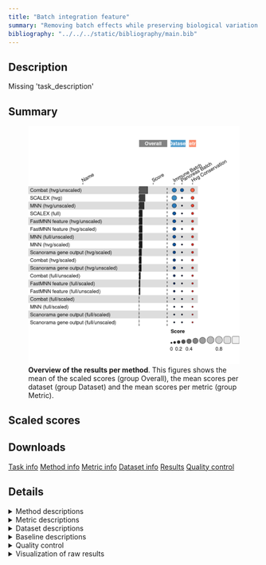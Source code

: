 ```yaml
---
title: "Batch integration feature"
summary: "Removing batch effects while preserving biological variation (feature output)"
bibliography: "../../../static/bibliography/main.bib"
---
```


<script src="index_files/libs/htmlwidgets-1.5.4/htmlwidgets.js"></script>
<link href="index_files/libs/datatables-css-0.0.0/datatables-crosstalk.css" rel="stylesheet" />
<script src="index_files/libs/datatables-binding-0.25/datatables.js"></script>
<script src="index_files/libs/jquery-3.6.0/jquery-3.6.0.min.js"></script>
<link href="index_files/libs/dt-core-1.11.3/css/jquery.dataTables.min.css" rel="stylesheet" />
<link href="index_files/libs/dt-core-1.11.3/css/jquery.dataTables.extra.css" rel="stylesheet" />
<script src="index_files/libs/dt-core-1.11.3/js/jquery.dataTables.min.js"></script>
<link href="index_files/libs/dt-ext-select-1.11.3/css/select.dataTables.min.css" rel="stylesheet" />
<script src="index_files/libs/dt-ext-select-1.11.3/js/dataTables.select.min.js"></script>
<link href="index_files/libs/dt-ext-searchpanes-1.11.3/css/searchPanes.dataTables.min.css" rel="stylesheet" />
<script src="index_files/libs/dt-ext-searchpanes-1.11.3/js/dataTables.searchPanes.min.js"></script>
<script src="index_files/libs/jszip-1.11.3/jszip.min.js"></script>
<link href="index_files/libs/dt-ext-buttons-1.11.3/css/buttons.dataTables.min.css" rel="stylesheet" />
<script src="index_files/libs/dt-ext-buttons-1.11.3/js/dataTables.buttons.min.js"></script>
<script src="index_files/libs/dt-ext-buttons-1.11.3/js/buttons.html5.min.js"></script>
<script src="index_files/libs/dt-ext-buttons-1.11.3/js/buttons.colVis.min.js"></script>
<script src="index_files/libs/dt-ext-buttons-1.11.3/js/buttons.print.min.js"></script>
<link href="index_files/libs/dt-ext-responsive-1.11.3/css/responsive.dataTables.min.css" rel="stylesheet" />
<script src="index_files/libs/dt-ext-responsive-1.11.3/js/dataTables.responsive.min.js"></script>
<link href="index_files/libs/crosstalk-1.2.0/css/crosstalk.min.css" rel="stylesheet" />
<script src="index_files/libs/crosstalk-1.2.0/js/crosstalk.min.js"></script>
<script src="index_files/libs/kePrint-0.0.1/kePrint.js"></script>
<link href="index_files/libs/lightable-0.0.1/lightable.css" rel="stylesheet" />


## Description

Missing 'task_description'

## Summary

<figure>
<img src="index.markdown_strict_files/figure-markdown_strict/summary-1.png" width="638" alt="Overview of the results per method. This figures shows the mean of the scaled scores (group Overall), the mean scores per dataset (group Dataset) and the mean scores per metric (group Metric)." />
<figcaption aria-hidden="true"><strong>Overview of the results per method</strong>. This figures shows the mean of the scaled scores (group Overall), the mean scores per dataset (group Dataset) and the mean scores per metric (group Metric).</figcaption>
</figure>

## Scaled scores

<div id="htmlwidget-f93cf2095c4e259775b6" style="width:100%;height:auto;" class="datatables html-widget"></div>
<script type="application/json" data-for="htmlwidget-f93cf2095c4e259775b6">{"x":{"filter":"none","vertical":false,"extensions":["Select","SearchPanes","Buttons","Responsive"],"data":[["<a href=\"/bibliography#xiong2021online\">SCALEX (hvg)<\/a>","<a href=\"/bibliography#haghverdi2018batch\">MNN (hvg/unscaled)<\/a>","<a href=\"/bibliography#hansen2012removing\">Combat (hvg/unscaled)<\/a>","<a href=\"/bibliography#hansen2012removing\">Combat (hvg/unscaled)<\/a>","<a href=\"/bibliography#hansen2012removing\">Combat (hvg/unscaled)<\/a>","<a href=\"/bibliography#xiong2021online\">SCALEX (full)<\/a>","<a href=\"/bibliography#lun2019fastmnn\">FastMNN feature (hvg/unscaled)<\/a>","<a href=\"/bibliography#lun2019fastmnn\">FastMNN feature (hvg/scaled)<\/a>","<a href=\"/bibliography#haghverdi2018batch\">MNN (full/unscaled)<\/a>","<a href=\"/bibliography#haghverdi2018batch\">MNN (hvg/scaled)<\/a>","<a href=\"/bibliography#xiong2021online\">SCALEX (hvg)<\/a>","<a href=\"/bibliography#hie2019efficient\">Scanorama gene output (hvg/scaled)<\/a>","<a href=\"/bibliography#hansen2012removing\">Combat (hvg/scaled)<\/a>","<a href=\"/bibliography#haghverdi2018batch\">MNN (hvg/unscaled)<\/a>","<a href=\"/bibliography#hie2019efficient\">Scanorama gene output (hvg/unscaled)<\/a>","<a href=\"/bibliography#hansen2012removing\">Combat (full/unscaled)<\/a>","<a href=\"/bibliography#lun2019fastmnn\">FastMNN feature (full/unscaled)<\/a>","<a href=\"/bibliography#lun2019fastmnn\">FastMNN feature (full/scaled)<\/a>","<a href=\"/bibliography#haghverdi2018batch\">MNN (hvg/unscaled)<\/a>","<a href=\"/bibliography#haghverdi2018batch\">MNN (full/scaled)<\/a>","<a href=\"/bibliography#hie2019efficient\">Scanorama gene output (full/scaled)<\/a>","<a href=\"/bibliography#xiong2021online\">SCALEX (hvg)<\/a>","<a href=\"/bibliography#hie2019efficient\">Scanorama gene output (full/unscaled)<\/a>","<a href=\"/bibliography#lun2019fastmnn\">FastMNN feature (hvg/unscaled)<\/a>","<a href=\"/bibliography#lun2019fastmnn\">FastMNN feature (hvg/scaled)<\/a>","<a href=\"/bibliography#hansen2012removing\">Combat (full/scaled)<\/a>","<a href=\"/bibliography#haghverdi2018batch\">MNN (hvg/scaled)<\/a>","<a href=\"/bibliography#hie2019efficient\">Scanorama gene output (hvg/scaled)<\/a>","<a href=\"/bibliography#hansen2012removing\">Combat (hvg/scaled)<\/a>","<a href=\"/bibliography#hie2019efficient\">Scanorama gene output (hvg/unscaled)<\/a>","<a href=\"/bibliography#haghverdi2018batch\">MNN (full/unscaled)<\/a>","<a href=\"/bibliography#xiong2021online\">SCALEX (full)<\/a>","<a href=\"/bibliography#hansen2012removing\">Combat (full/unscaled)<\/a>","<a href=\"/bibliography#lun2019fastmnn\">FastMNN feature (hvg/unscaled)<\/a>","<a href=\"/bibliography#lun2019fastmnn\">FastMNN feature (hvg/scaled)<\/a>","<a href=\"/bibliography#lun2019fastmnn\">FastMNN feature (full/scaled)<\/a>","<a href=\"/bibliography#lun2019fastmnn\">FastMNN feature (full/unscaled)<\/a>","<a href=\"/bibliography#haghverdi2018batch\">MNN (hvg/scaled)<\/a>","<a href=\"/bibliography#hie2019efficient\">Scanorama gene output (full/unscaled)<\/a>","<a href=\"/bibliography#haghverdi2018batch\">MNN (full/scaled)<\/a>","<a href=\"/bibliography#hie2019efficient\">Scanorama gene output (full/scaled)<\/a>","<a href=\"/bibliography#hansen2012removing\">Combat (hvg/scaled)<\/a>","<a href=\"/bibliography#hie2019efficient\">Scanorama gene output (hvg/scaled)<\/a>","<a href=\"/bibliography#hie2019efficient\">Scanorama gene output (hvg/unscaled)<\/a>","<a href=\"/bibliography#hansen2012removing\">Combat (full/scaled)<\/a>","<a href=\"/bibliography#hansen2012removing\">Combat (full/unscaled)<\/a>","<a href=\"/bibliography#haghverdi2018batch\">MNN (full/unscaled)<\/a>","<a href=\"/bibliography#xiong2021online\">SCALEX (full)<\/a>","<a href=\"/bibliography#lun2019fastmnn\">FastMNN feature (full/scaled)<\/a>","<a href=\"/bibliography#lun2019fastmnn\">FastMNN feature (full/unscaled)<\/a>","<a href=\"/bibliography#hie2019efficient\">Scanorama gene output (full/unscaled)<\/a>","<a href=\"/bibliography#haghverdi2018batch\">MNN (full/scaled)<\/a>","<a href=\"/bibliography#hie2019efficient\">Scanorama gene output (full/scaled)<\/a>","<a href=\"/bibliography#hansen2012removing\">Combat (full/scaled)<\/a>"],["<a href=\"/bibliography#luecken2022benchmarking\">Immune (by batch)<\/a>","<a href=\"/bibliography#luecken2022benchmarking\">Immune (by batch)<\/a>","<a href=\"/bibliography#luecken2022benchmarking\">Immune (by batch)<\/a>","Overall mean","<a href=\"/bibliography#luecken2022benchmarking\">Pancreas (by batch)<\/a>","<a href=\"/bibliography#luecken2022benchmarking\">Immune (by batch)<\/a>","<a href=\"/bibliography#luecken2022benchmarking\">Immune (by batch)<\/a>","<a href=\"/bibliography#luecken2022benchmarking\">Immune (by batch)<\/a>","<a href=\"/bibliography#luecken2022benchmarking\">Immune (by batch)<\/a>","<a href=\"/bibliography#luecken2022benchmarking\">Immune (by batch)<\/a>","Overall mean","<a href=\"/bibliography#luecken2022benchmarking\">Immune (by batch)<\/a>","<a href=\"/bibliography#luecken2022benchmarking\">Immune (by batch)<\/a>","Overall mean","<a href=\"/bibliography#luecken2022benchmarking\">Immune (by batch)<\/a>","<a href=\"/bibliography#luecken2022benchmarking\">Immune (by batch)<\/a>","<a href=\"/bibliography#luecken2022benchmarking\">Immune (by batch)<\/a>","<a href=\"/bibliography#luecken2022benchmarking\">Immune (by batch)<\/a>","<a href=\"/bibliography#luecken2022benchmarking\">Pancreas (by batch)<\/a>","<a href=\"/bibliography#luecken2022benchmarking\">Immune (by batch)<\/a>","<a href=\"/bibliography#luecken2022benchmarking\">Immune (by batch)<\/a>","<a href=\"/bibliography#luecken2022benchmarking\">Pancreas (by batch)<\/a>","<a href=\"/bibliography#luecken2022benchmarking\">Immune (by batch)<\/a>","Overall mean","Overall mean","<a href=\"/bibliography#luecken2022benchmarking\">Immune (by batch)<\/a>","Overall mean","Overall mean","Overall mean","Overall mean","Overall mean","Overall mean","Overall mean","<a href=\"/bibliography#luecken2022benchmarking\">Pancreas (by batch)<\/a>","<a href=\"/bibliography#luecken2022benchmarking\">Pancreas (by batch)<\/a>","Overall mean","Overall mean","<a href=\"/bibliography#luecken2022benchmarking\">Pancreas (by batch)<\/a>","Overall mean","Overall mean","Overall mean","<a href=\"/bibliography#luecken2022benchmarking\">Pancreas (by batch)<\/a>","<a href=\"/bibliography#luecken2022benchmarking\">Pancreas (by batch)<\/a>","<a href=\"/bibliography#luecken2022benchmarking\">Pancreas (by batch)<\/a>","Overall mean","<a href=\"/bibliography#luecken2022benchmarking\">Pancreas (by batch)<\/a>","<a href=\"/bibliography#luecken2022benchmarking\">Pancreas (by batch)<\/a>","<a href=\"/bibliography#luecken2022benchmarking\">Pancreas (by batch)<\/a>","<a href=\"/bibliography#luecken2022benchmarking\">Pancreas (by batch)<\/a>","<a href=\"/bibliography#luecken2022benchmarking\">Pancreas (by batch)<\/a>","<a href=\"/bibliography#luecken2022benchmarking\">Pancreas (by batch)<\/a>","<a href=\"/bibliography#luecken2022benchmarking\">Pancreas (by batch)<\/a>","<a href=\"/bibliography#luecken2022benchmarking\">Pancreas (by batch)<\/a>","<a href=\"/bibliography#luecken2022benchmarking\">Pancreas (by batch)<\/a>"],[0.430289532293987,0.363028953229399,0.35924276169265,0.305648185861457,0.252053610030264,0.235634743875278,0.224498886414254,0.224276169265033,0.216703786191537,0.216258351893096,0.183151683570253,0.176169265033408,0.169042316258352,0.168976646956247,0.161692650334076,0.0957683741648107,0.0697104677060133,0.0697104677060133,-0.0250756593169046,-0.0481069042316258,-0.0632516703786192,-0.0639861651534804,-0.0650334075723831,-0.0654418667799029,-0.0662017337851227,-0.0670378619153675,-0.0797220994533657,-0.140838843488484,-0.143537639968533,-0.155859252005465,-0.1687773762514,-0.175740777651639,-0.212167693592043,-0.35538261997406,-0.356679636835279,-0.363977450971896,-0.364193620448766,-0.375702550799827,-0.440644676116498,-0.441476711951524,-0.454669501423637,-0.456117596195417,-0.457846952010376,-0.473411154345007,-0.476882528017779,-0.520103761348898,-0.554258538694336,-0.587116299178556,-0.797665369649806,-0.798097708603545,-0.816255944660614,-0.834846519671422,-0.846087332468656,-0.88672719412019],[0.430289532293987,0.363028953229399,0.35924276169265,0.305648185861457,0.252053610030264,0.235634743875278,0.224498886414254,0.224276169265033,0.216703786191537,0.216258351893096,0.183151683570253,0.176169265033408,0.169042316258352,0.168976646956247,0.161692650334076,0.0957683741648107,0.0697104677060133,0.0697104677060133,-0.0250756593169046,-0.0481069042316258,-0.0632516703786192,-0.0639861651534804,-0.0650334075723831,-0.0654418667799029,-0.0662017337851227,-0.0670378619153675,-0.0797220994533657,-0.140838843488484,-0.143537639968533,-0.155859252005465,-0.1687773762514,-0.175740777651639,-0.212167693592043,-0.35538261997406,-0.356679636835279,-0.363977450971896,-0.364193620448766,-0.375702550799827,-0.440644676116498,-0.441476711951524,-0.454669501423637,-0.456117596195417,-0.457846952010376,-0.473411154345007,-0.476882528017779,-0.520103761348898,-0.554258538694336,-0.587116299178556,-0.797665369649806,-0.798097708603545,-0.816255944660614,-0.834846519671422,-0.846087332468656,-0.88672719412019],[16989,1228,898,974,1050,31248,759,819,16010,2011,10409,1889,858,1389,619,1409,970,2081,1550,27557,5649,3829,4510,884.5,909.5,1550,1890.5,1639,954,999.5,13890,30753,1319.5,1010,1000,1536.5,745,1770,3660,20202.5,8764,1050,1389,1380,1495,1230,11770,30258,992,520,2810,12848,11879,1440],[2031.3,1366.7,161.3,145.2,129.1,1960.1,112.5,132.4,2199.3,1576.3,2111.25,401.3,151.8,854.45,847.6,211.4,112.8,198.2,342.2,2716.5,949,2191.2,1985.2,98.6,110.25,273.4,937.15,319.3,137.5,527.4,2547.85,1999.45,167.3,84.7,88.1,162.65,245.6,298,1840.1,2464.2,1049.8,123.2,237.3,207.2,206.25,123.2,2896.4,2038.8,127.1,378.4,1695,2211.9,1150.6,139.1],[18.26171875,40.13671875,4.6875,3.955078125,3.22265625,23.828125,7.91015625,8.69140625,368.06640625,90.13671875,18.896484375,8.88671875,5.56640625,38.037109375,7.421875,17.1875,22.55859375,28.90625,35.9375,586.81640625,38.18359375,19.53125,17.7734375,6.640625,6.982421875,19.62890625,87.548828125,6.8359375,4.541015625,6.103515625,345.263671875,23.92578125,15.380859375,5.37109375,5.2734375,26.318359375,19.921875,84.9609375,22.021484375,540.0390625,35.205078125,3.515625,4.78515625,4.78515625,17.578125,13.57421875,322.4609375,24.0234375,23.73046875,17.28515625,26.26953125,493.26171875,32.2265625,15.52734375],["<a href=\"https://github.com/jsxlei/SCALEX\">v1.0.2<\/a>","<a href=\"https://github.com/chriscainx/mnnpy\">v0.1.9.5<\/a>","<a href=\"https://scanpy.readthedocs.io/en/stable/api/scanpy.pp.combat.html\">v1.9.1<\/a>","<a href=\"https://scanpy.readthedocs.io/en/stable/api/scanpy.pp.combat.html\">v1.9.1<\/a>","<a href=\"https://scanpy.readthedocs.io/en/stable/api/scanpy.pp.combat.html\">v1.9.1<\/a>","<a href=\"https://github.com/jsxlei/SCALEX\">v1.0.2<\/a>","<a href=\"https://doi.org/doi:10.18129/B9.bioc.batchelor\">v1.12.3<\/a>","<a href=\"https://doi.org/doi:10.18129/B9.bioc.batchelor\">v1.12.3<\/a>","<a href=\"https://github.com/chriscainx/mnnpy\">v0.1.9.5<\/a>","<a href=\"https://github.com/chriscainx/mnnpy\">v0.1.9.5<\/a>","<a href=\"https://github.com/jsxlei/SCALEX\">v1.0.2<\/a>","<a href=\"https://github.com/brianhie/scanorama\">v1.7<\/a>","<a href=\"https://scanpy.readthedocs.io/en/stable/api/scanpy.pp.combat.html\">v1.9.1<\/a>","<a href=\"https://github.com/chriscainx/mnnpy\">v0.1.9.5<\/a>","<a href=\"https://github.com/brianhie/scanorama\">v1.7<\/a>","<a href=\"https://scanpy.readthedocs.io/en/stable/api/scanpy.pp.combat.html\">v1.9.1<\/a>","<a href=\"https://doi.org/doi:10.18129/B9.bioc.batchelor\">v1.12.3<\/a>","<a href=\"https://doi.org/doi:10.18129/B9.bioc.batchelor\">v1.12.3<\/a>","<a href=\"https://github.com/chriscainx/mnnpy\">v0.1.9.5<\/a>","<a href=\"https://github.com/chriscainx/mnnpy\">v0.1.9.5<\/a>","<a href=\"https://github.com/brianhie/scanorama\">v1.7<\/a>","<a href=\"https://github.com/jsxlei/SCALEX\">v1.0.2<\/a>","<a href=\"https://github.com/brianhie/scanorama\">v1.7<\/a>","<a href=\"https://doi.org/doi:10.18129/B9.bioc.batchelor\">v1.12.3<\/a>","<a href=\"https://doi.org/doi:10.18129/B9.bioc.batchelor\">v1.12.3<\/a>","<a href=\"https://scanpy.readthedocs.io/en/stable/api/scanpy.pp.combat.html\">v1.9.1<\/a>","<a href=\"https://github.com/chriscainx/mnnpy\">v0.1.9.5<\/a>","<a href=\"https://github.com/brianhie/scanorama\">v1.7<\/a>","<a href=\"https://scanpy.readthedocs.io/en/stable/api/scanpy.pp.combat.html\">v1.9.1<\/a>","<a href=\"https://github.com/brianhie/scanorama\">v1.7<\/a>","<a href=\"https://github.com/chriscainx/mnnpy\">v0.1.9.5<\/a>","<a href=\"https://github.com/jsxlei/SCALEX\">v1.0.2<\/a>","<a href=\"https://scanpy.readthedocs.io/en/stable/api/scanpy.pp.combat.html\">v1.9.1<\/a>","<a href=\"https://doi.org/doi:10.18129/B9.bioc.batchelor\">v1.12.3<\/a>","<a href=\"https://doi.org/doi:10.18129/B9.bioc.batchelor\">v1.12.3<\/a>","<a href=\"https://doi.org/doi:10.18129/B9.bioc.batchelor\">v1.12.3<\/a>","<a href=\"https://doi.org/doi:10.18129/B9.bioc.batchelor\">v1.12.3<\/a>","<a href=\"https://github.com/chriscainx/mnnpy\">v0.1.9.5<\/a>","<a href=\"https://github.com/brianhie/scanorama\">v1.7<\/a>","<a href=\"https://github.com/chriscainx/mnnpy\">v0.1.9.5<\/a>","<a href=\"https://github.com/brianhie/scanorama\">v1.7<\/a>","<a href=\"https://scanpy.readthedocs.io/en/stable/api/scanpy.pp.combat.html\">v1.9.1<\/a>","<a href=\"https://github.com/brianhie/scanorama\">v1.7<\/a>","<a href=\"https://github.com/brianhie/scanorama\">v1.7<\/a>","<a href=\"https://scanpy.readthedocs.io/en/stable/api/scanpy.pp.combat.html\">v1.9.1<\/a>","<a href=\"https://scanpy.readthedocs.io/en/stable/api/scanpy.pp.combat.html\">v1.9.1<\/a>","<a href=\"https://github.com/chriscainx/mnnpy\">v0.1.9.5<\/a>","<a href=\"https://github.com/jsxlei/SCALEX\">v1.0.2<\/a>","<a href=\"https://doi.org/doi:10.18129/B9.bioc.batchelor\">v1.12.3<\/a>","<a href=\"https://doi.org/doi:10.18129/B9.bioc.batchelor\">v1.12.3<\/a>","<a href=\"https://github.com/brianhie/scanorama\">v1.7<\/a>","<a href=\"https://github.com/chriscainx/mnnpy\">v0.1.9.5<\/a>","<a href=\"https://github.com/brianhie/scanorama\">v1.7<\/a>","<a href=\"https://scanpy.readthedocs.io/en/stable/api/scanpy.pp.combat.html\">v1.9.1<\/a>"]],"container":"<table class=\"stripe compact\">\n  <thead>\n    <tr>\n      <th>Method<\/th>\n      <th>Dataset<\/th>\n      <th>Mean score<\/th>\n      <th>HVG conservation<\/th>\n      <th>Runtime (s)<\/th>\n      <th>CPU (%)<\/th>\n      <th>Memory (GB)<\/th>\n      <th>Library<\/th>\n    <\/tr>\n  <\/thead>\n<\/table>","options":{"dom":"Bt","paging":false,"columnDefs":[{"targets":5,"render":"function(data, type, row, meta) {\n    return type !== 'display' ? data : DTWidget.formatRound(data, 0, 3, \",\", \".\", null);\n  }"},{"targets":4,"render":"function(data, type, row, meta) {\n    return type !== 'display' ? data : DTWidget.formatRound(data, 0, 3, \",\", \".\", null);\n  }"},{"targets":6,"render":"function(data, type, row, meta) {\n    return type !== 'display' ? data : DTWidget.formatRound(data, 2, 3, \",\", \".\", null);\n  }"},{"targets":2,"render":"function(data, type, row, meta) {\n    return type !== 'display' ? data : DTWidget.formatRound(data, 2, 3, \",\", \".\", null);\n  }"},{"targets":3,"render":"function(data, type, row, meta) {\n    return type !== 'display' ? data : DTWidget.formatRound(data, 2, 3, \",\", \".\", null);\n  }"},{"searchPanes":{"show":false},"targets":[2,3,4,5,6,7]},{"searchPanes":{"preSelect":"Overall mean"},"targets":1},{"className":"dt-right","targets":[2,3,4,5,6]}],"buttons":["searchPanes","csv","excel"],"language":{"searchPanes":{"collapse":"Filters"}},"order":[],"autoWidth":false,"orderClasses":false,"responsive":true}},"evals":["options.columnDefs.0.render","options.columnDefs.1.render","options.columnDefs.2.render","options.columnDefs.3.render","options.columnDefs.4.render"],"jsHooks":[]}</script>

## Downloads

<a href="data/task_info.json" class="btn btn-secondary">Task info</a>
<a href="data/method_info.json" class="btn btn-secondary">Method info</a>
<a href="data/metric_info.json" class="btn btn-secondary">Metric info</a>
<a href="data/dataset_info.json" class="btn btn-secondary">Dataset info</a>
<a href="data/results.json" class="btn btn-secondary">Results</a>
<a href="data/quality_control.json" class="btn btn-secondary">Quality control</a>

## Details

<details>
<summary>
Method descriptions
</summary>

-   **[Random Integration by Batch](https://github.com/openproblems-bio/openproblems)**: Missing 'method_description'. [\[openproblems\]](/bibliography#openproblems)

<!-- -->

-   **[Random Integration by Celltype](https://github.com/openproblems-bio/openproblems)**: Missing 'method_description'. [\[openproblems\]](/bibliography#openproblems)

<!-- -->

-   **[Combat (full/scaled)](https://scanpy.readthedocs.io/en/stable/api/scanpy.pp.combat.html)**: Missing 'method_description'. [\[hansen2012removing\]](/bibliography#hansen2012removing)

<!-- -->

-   **[Combat (full/unscaled)](https://scanpy.readthedocs.io/en/stable/api/scanpy.pp.combat.html)**: Missing 'method_description'. [\[hansen2012removing\]](/bibliography#hansen2012removing)

<!-- -->

-   **[Combat (hvg/scaled)](https://scanpy.readthedocs.io/en/stable/api/scanpy.pp.combat.html)**: Missing 'method_description'. [\[hansen2012removing\]](/bibliography#hansen2012removing)

<!-- -->

-   **[Combat (hvg/unscaled)](https://scanpy.readthedocs.io/en/stable/api/scanpy.pp.combat.html)**: Missing 'method_description'. [\[hansen2012removing\]](/bibliography#hansen2012removing)

<!-- -->

-   **[FastMNN feature (full/scaled)](https://doi.org/doi:10.18129/B9.bioc.batchelor)**: Missing 'method_description'. [\[lun2019fastmnn\]](/bibliography#lun2019fastmnn)

<!-- -->

-   **[FastMNN feature (full/unscaled)](https://doi.org/doi:10.18129/B9.bioc.batchelor)**: Missing 'method_description'. [\[lun2019fastmnn\]](/bibliography#lun2019fastmnn)

<!-- -->

-   **[FastMNN feature (hvg/scaled)](https://doi.org/doi:10.18129/B9.bioc.batchelor)**: Missing 'method_description'. [\[lun2019fastmnn\]](/bibliography#lun2019fastmnn)

<!-- -->

-   **[FastMNN feature (hvg/unscaled)](https://doi.org/doi:10.18129/B9.bioc.batchelor)**: Missing 'method_description'. [\[lun2019fastmnn\]](/bibliography#lun2019fastmnn)

<!-- -->

-   **[MNN (full/scaled)](https://github.com/chriscainx/mnnpy)**: Missing 'method_description'. [\[haghverdi2018batch\]](/bibliography#haghverdi2018batch)

<!-- -->

-   **[MNN (full/unscaled)](https://github.com/chriscainx/mnnpy)**: Missing 'method_description'. [\[haghverdi2018batch\]](/bibliography#haghverdi2018batch)

<!-- -->

-   **[MNN (hvg/scaled)](https://github.com/chriscainx/mnnpy)**: Missing 'method_description'. [\[haghverdi2018batch\]](/bibliography#haghverdi2018batch)

<!-- -->

-   **[MNN (hvg/unscaled)](https://github.com/chriscainx/mnnpy)**: Missing 'method_description'. [\[haghverdi2018batch\]](/bibliography#haghverdi2018batch)

<!-- -->

-   **[No Integration](https://github.com/openproblems-bio/openproblems)**: Missing 'method_description'. [\[openproblems\]](/bibliography#openproblems)

<!-- -->

-   **[Random Integration](https://github.com/openproblems-bio/openproblems)**: Missing 'method_description'. [\[openproblems\]](/bibliography#openproblems)

<!-- -->

-   **[SCALEX (full)](https://github.com/jsxlei/SCALEX)**: Missing 'method_description'. [\[xiong2021online\]](/bibliography#xiong2021online)

<!-- -->

-   **[SCALEX (hvg)](https://github.com/jsxlei/SCALEX)**: Missing 'method_description'. [\[xiong2021online\]](/bibliography#xiong2021online)

<!-- -->

-   **[Scanorama gene output (full/scaled)](https://github.com/brianhie/scanorama)**: Missing 'method_description'. [\[hie2019efficient\]](/bibliography#hie2019efficient)

<!-- -->

-   **[Scanorama gene output (full/unscaled)](https://github.com/brianhie/scanorama)**: Missing 'method_description'. [\[hie2019efficient\]](/bibliography#hie2019efficient)

<!-- -->

-   **[Scanorama gene output (hvg/scaled)](https://github.com/brianhie/scanorama)**: Missing 'method_description'. [\[hie2019efficient\]](/bibliography#hie2019efficient)

<!-- -->

-   **[Scanorama gene output (hvg/unscaled)](https://github.com/brianhie/scanorama)**: Missing 'method_description'. [\[hie2019efficient\]](/bibliography#hie2019efficient)

</details>
<details>
<summary>
Metric descriptions
</summary>

-   **HVG conservation**: Missing 'metric_description'. [\[luecken2022benchmarking\]](/bibliography#luecken2022benchmarking)

</details>
<details>
<summary>
Dataset descriptions
</summary>

-   **Immune (by batch)**: Missing 'dataset_description'. [\[luecken2022benchmarking\]](/bibliography#luecken2022benchmarking)

<!-- -->

-   **Pancreas (by batch)**: Missing 'dataset_description'. [\[luecken2022benchmarking\]](/bibliography#luecken2022benchmarking)

</details>
<details>
<summary>
Baseline descriptions
</summary>

-   **Random Integration by Batch**: Missing 'method_description'.

<!-- -->

-   **Random Integration by Celltype**: Missing 'method_description'.

<!-- -->

-   **No Integration**: Missing 'method_description'.

<!-- -->

-   **Random Integration**: Missing 'method_description'.

</details>
<details>
<summary>
Quality control
</summary>
<table class="table lightable-paper" style='margin-left: auto; margin-right: auto; font-family: "Arial Narrow", arial, helvetica, sans-serif; margin-left: auto; margin-right: auto;'>
 <thead>
  <tr>
   <th style="text-align:left;"> Category </th>
   <th style="text-align:left;"> Name </th>
   <th style="text-align:right;"> Value </th>
   <th style="text-align:left;"> Condition </th>
   <th style="text-align:left;"> Severity </th>
  </tr>
 </thead>
<tbody>
  <tr>
   <td style="text-align:left;" data-toggle="tooltip" data-container="body" data-placement="right" title="Dataset metadata field 'dataset_description' should be defined
  Task id: batch_integration_feature
  Field: dataset_description
"> Dataset info </td>
   <td style="text-align:left;" data-toggle="tooltip" data-container="body" data-placement="right" title="Dataset metadata field 'dataset_description' should be defined
  Task id: batch_integration_feature
  Field: dataset_description
"> Pct 'dataset_description' missing </td>
   <td style="text-align:right;" data-toggle="tooltip" data-container="body" data-placement="right" title="Dataset metadata field 'dataset_description' should be defined
  Task id: batch_integration_feature
  Field: dataset_description
"> 1 </td>
   <td style="text-align:left;" data-toggle="tooltip" data-container="body" data-placement="right" title="Dataset metadata field 'dataset_description' should be defined
  Task id: batch_integration_feature
  Field: dataset_description
"> percent_missing(dataset_info, field) </td>
   <td style="text-align:left;color: red !important;" data-toggle="tooltip" data-container="body" data-placement="right" title="Dataset metadata field 'dataset_description' should be defined
  Task id: batch_integration_feature
  Field: dataset_description
"> ✗✗ </td>
  </tr>
  <tr>
   <td style="text-align:left;" data-toggle="tooltip" data-container="body" data-placement="right" title="Method metadata field 'method_description' should be defined
  Task id: batch_integration_feature
  Field: method_description
"> Method info </td>
   <td style="text-align:left;" data-toggle="tooltip" data-container="body" data-placement="right" title="Method metadata field 'method_description' should be defined
  Task id: batch_integration_feature
  Field: method_description
"> Pct 'method_description' missing </td>
   <td style="text-align:right;" data-toggle="tooltip" data-container="body" data-placement="right" title="Method metadata field 'method_description' should be defined
  Task id: batch_integration_feature
  Field: method_description
"> 1 </td>
   <td style="text-align:left;" data-toggle="tooltip" data-container="body" data-placement="right" title="Method metadata field 'method_description' should be defined
  Task id: batch_integration_feature
  Field: method_description
"> percent_missing(method_info, field) </td>
   <td style="text-align:left;color: red !important;" data-toggle="tooltip" data-container="body" data-placement="right" title="Method metadata field 'method_description' should be defined
  Task id: batch_integration_feature
  Field: method_description
"> ✗✗ </td>
  </tr>
  <tr>
   <td style="text-align:left;" data-toggle="tooltip" data-container="body" data-placement="right" title="Metric metadata field 'metric_description' should be defined
  Task id: batch_integration_feature
  Field: metric_description
"> Metric info </td>
   <td style="text-align:left;" data-toggle="tooltip" data-container="body" data-placement="right" title="Metric metadata field 'metric_description' should be defined
  Task id: batch_integration_feature
  Field: metric_description
"> Pct 'metric_description' missing </td>
   <td style="text-align:right;" data-toggle="tooltip" data-container="body" data-placement="right" title="Metric metadata field 'metric_description' should be defined
  Task id: batch_integration_feature
  Field: metric_description
"> 1 </td>
   <td style="text-align:left;" data-toggle="tooltip" data-container="body" data-placement="right" title="Metric metadata field 'metric_description' should be defined
  Task id: batch_integration_feature
  Field: metric_description
"> percent_missing(metric_info, field) </td>
   <td style="text-align:left;color: red !important;" data-toggle="tooltip" data-container="body" data-placement="right" title="Metric metadata field 'metric_description' should be defined
  Task id: batch_integration_feature
  Field: metric_description
"> ✗✗ </td>
  </tr>
  <tr>
   <td style="text-align:left;" data-toggle="tooltip" data-container="body" data-placement="right" title="Task metadata field 'task_description' should be defined
  Task id: batch_integration_feature
  Field: task_description
"> Task info </td>
   <td style="text-align:left;" data-toggle="tooltip" data-container="body" data-placement="right" title="Task metadata field 'task_description' should be defined
  Task id: batch_integration_feature
  Field: task_description
"> Pct 'task_description' missing </td>
   <td style="text-align:right;" data-toggle="tooltip" data-container="body" data-placement="right" title="Task metadata field 'task_description' should be defined
  Task id: batch_integration_feature
  Field: task_description
"> 1 </td>
   <td style="text-align:left;" data-toggle="tooltip" data-container="body" data-placement="right" title="Task metadata field 'task_description' should be defined
  Task id: batch_integration_feature
  Field: task_description
"> percent_missing([task_info], field) </td>
   <td style="text-align:left;color: red !important;" data-toggle="tooltip" data-container="body" data-placement="right" title="Task metadata field 'task_description' should be defined
  Task id: batch_integration_feature
  Field: task_description
"> ✗✗ </td>
  </tr>
</tbody>
</table>

</details>
<details>
<summary>
Visualization of raw results
</summary>

<img src="index.markdown_strict_files/figure-markdown_strict/raw_results-1.png" width="960" />

</details>
